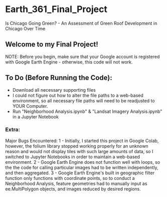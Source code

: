 # Earth_361_Final_Project
Is Chicago Going Green? - An Assessment of Green Roof Development in Chicago Over Time

## Welcome to my Final Project! 

NOTE: Before you begin, make sure that your Google account is registered with Google Earth Engine - otherwise, this code will not work. 


## To Do (Before Running the Code):
- Download all necessary supporting files
- I could not figure out how to alter the file paths to a web-based environment, so all necessary file paths will need to be readjusted to YOUR Computer.
- Run "Neighborhood Analysis.ipynb" & "Landsat Imagery Analysis.ipynb" in a Jupyter Notebook

### Extra: 
Major Bugs Encountered:
1 - Initially, I started this project in Google Colab, however, the folium library stopped working properly for an unknown reason and would not display tiles with such large amounts of data, so I switched to Jupyter Notebooks in order to maintain a web-based environment.
2 - Google Earth Engine does not function well with loops, so the the code for calling particular images had to be written independently, and then aggregated.
3 - Google Earth Engine's built in geographic filter function only functions with coordinate points, so to conduct a Neighborhood Analysis, feature geometries had to manually input as ee.MultiPolygon objects, and images reduced by desired regions.

